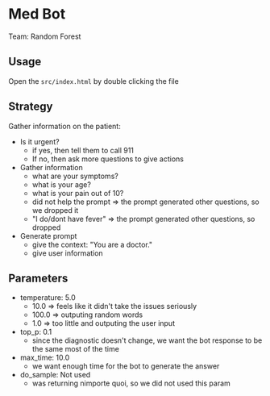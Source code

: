 # Med Bot

Team: Random Forest

## Usage

Open the `src/index.html` by double clicking the file


## Strategy

Gather information on the patient:
- Is it urgent? 
    * if yes, then tell them to call 911
    * If no, then ask more questions to give actions
- Gather information
    * what are your symptoms?
    * what is your age?
    * what is your pain out of 10?
	+ did not help the prompt => the prompt generated other questions, so 
	  we dropped it
    * "I do/dont have fever" => the prompt generated other questions, so dropped
- Generate prompt
    * give the context: "You are a doctor."
    * give user information


## Parameters

- temperature: 5.0
    * 10.0 => feels like it didn't take the issues seriously
    * 100.0 => outputing random words
    * 1.0 => too little and outputing the user input
- top_p: 0.1
    * since the diagnostic doesn't change, we want the bot response to be the same 
      most of the time
- max_time: 10.0
    * we want enough time for the bot to generate the answer
- do_sample: Not used
    * was returning nimporte quoi, so we did not used this param


